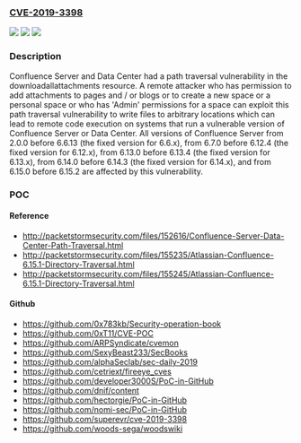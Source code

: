 ### [CVE-2019-3398](https://cve.mitre.org/cgi-bin/cvename.cgi?name=CVE-2019-3398)
![](https://img.shields.io/static/v1?label=Product&message=Confluence&color=blue)
![](https://img.shields.io/static/v1?label=Version&message=%3E%3D%202.0.0%20&color=brighgreen)
![](https://img.shields.io/static/v1?label=Vulnerability&message=Path%20Traversal&color=brighgreen)

### Description

Confluence Server and Data Center had a path traversal vulnerability in the downloadallattachments resource. A remote attacker who has permission to add attachments to pages and / or blogs or to create a new space or a personal space or who has 'Admin' permissions for a space can exploit this path traversal vulnerability to write files to arbitrary locations which can lead to remote code execution on systems that run a vulnerable version of Confluence Server or Data Center. All versions of Confluence Server from 2.0.0 before 6.6.13 (the fixed version for 6.6.x), from 6.7.0 before 6.12.4 (the fixed version for 6.12.x), from 6.13.0 before 6.13.4 (the fixed version for 6.13.x), from 6.14.0 before 6.14.3 (the fixed version for 6.14.x), and from 6.15.0 before 6.15.2 are affected by this vulnerability.

### POC

#### Reference
- http://packetstormsecurity.com/files/152616/Confluence-Server-Data-Center-Path-Traversal.html
- http://packetstormsecurity.com/files/155235/Atlassian-Confluence-6.15.1-Directory-Traversal.html
- http://packetstormsecurity.com/files/155245/Atlassian-Confluence-6.15.1-Directory-Traversal.html

#### Github
- https://github.com/0x783kb/Security-operation-book
- https://github.com/0xT11/CVE-POC
- https://github.com/ARPSyndicate/cvemon
- https://github.com/SexyBeast233/SecBooks
- https://github.com/alphaSeclab/sec-daily-2019
- https://github.com/cetriext/fireeye_cves
- https://github.com/developer3000S/PoC-in-GitHub
- https://github.com/dnif/content
- https://github.com/hectorgie/PoC-in-GitHub
- https://github.com/nomi-sec/PoC-in-GitHub
- https://github.com/superevr/cve-2019-3398
- https://github.com/woods-sega/woodswiki

